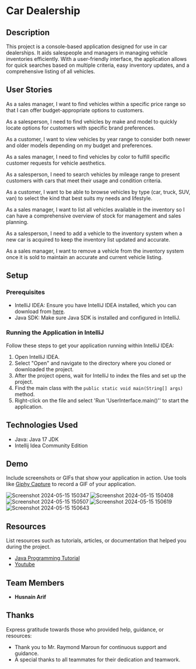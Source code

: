 # Car Dealership

## Description

This project is a console-based application designed for use in car dealerships. It aids salespeople and managers in managing vehicle inventories efficiently. With a user-friendly interface, the application allows for quick searches based on multiple criteria, easy inventory updates, and a comprehensive listing of all vehicles.



## User Stories


As a sales manager, I want to find vehicles within a specific price range so that I can offer budget-appropriate options to customers.

As a salesperson, I need to find vehicles by make and model to quickly locate options for customers with specific brand preferences.

As a customer, I want to view vehicles by year range to consider both newer and older models depending on my budget and preferences.

As a sales manager, I need to find vehicles by color to fulfill specific customer requests for vehicle aesthetics.

As a salesperson, I need to search vehicles by mileage range to present customers with cars that meet their usage and condition criteria.

As a customer, I want to be able to browse vehicles by type (car, truck, SUV, van) to select the kind that best suits my needs and lifestyle.

As a sales manager, I want to list all vehicles available in the inventory so I can have a comprehensive overview of stock for management and sales planning.

As a salesperson, I need to add a vehicle to the inventory system when a new car is acquired to keep the inventory list updated and accurate.

As a sales manager, I want to remove a vehicle from the inventory system once it is sold to maintain an accurate and current vehicle listing.
## Setup


### Prerequisites

- IntelliJ IDEA: Ensure you have IntelliJ IDEA installed, which you can download from [here](https://www.jetbrains.com/idea/download/).
- Java SDK: Make sure Java SDK is installed and configured in IntelliJ.

### Running the Application in IntelliJ

Follow these steps to get your application running within IntelliJ IDEA:

1. Open IntelliJ IDEA.
2. Select "Open" and navigate to the directory where you cloned or downloaded the project.
3. After the project opens, wait for IntelliJ to index the files and set up the project.
4. Find the main class with the `public static void main(String[] args)` method.
5. Right-click on the file and select 'Run 'UserInterface.main()'' to start the application.

## Technologies Used

- Java: Java 17 JDK
- Intellij Idea Community Edition

## Demo

Include screenshots or GIFs that show your application in action. Use tools like [Giphy Capture](https://giphy.com/apps/giphycapture) to record a GIF of your application.

![Screenshot 2024-05-15 150347](https://github.com/HasnainArifYU/Car-Dealership/assets/166551521/373d8fd1-f695-4ffc-8f1c-caaf04b99a4f)
![Screenshot 2024-05-15 150408](https://github.com/HasnainArifYU/Car-Dealership/assets/166551521/47796784-2bba-4120-9337-4f900875b26a)
![Screenshot 2024-05-15 150507](https://github.com/HasnainArifYU/Car-Dealership/assets/166551521/94d1e4bc-4e95-49d7-ac49-e216b29e34c3)
![Screenshot 2024-05-15 150619](https://github.com/HasnainArifYU/Car-Dealership/assets/166551521/832c8c86-93c0-455b-b4b4-e87e05f61955)
![Screenshot 2024-05-15 150643](https://github.com/HasnainArifYU/Car-Dealership/assets/166551521/c18e3a02-147c-415e-959a-c91e4acfcad8)


## Resources

List resources such as tutorials, articles, or documentation that helped you during the project.

- [Java Programming Tutorial](https://www.w3schools.com)
- [Youtube](https://www.Youtube.com)

## Team Members

- **Husnain Arif**
  


## Thanks

Express gratitude towards those who provided help, guidance, or resources:

- Thank you to Mr. Raymond Maroun for continuous support and guidance.
- A special thanks to all teammates for their dedication and teamwork.
